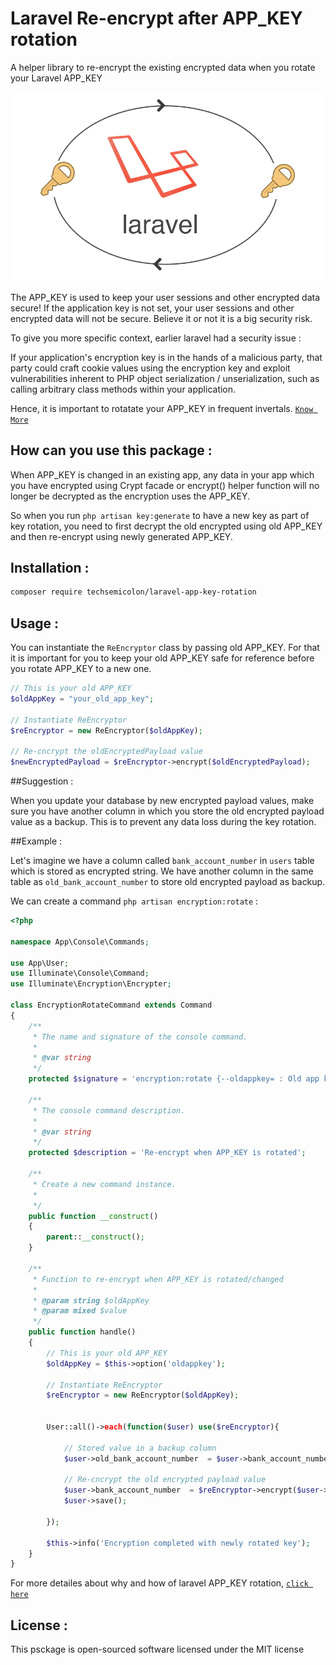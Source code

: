 # Laravel Re-encrypt after APP_KEY rotation

A helper library to re-encrypt the existing encrypted data when you rotate your Laravel APP_KEY

<p align="center">
    <img alt="Laravel" src="laravel-logo.png" width="500">
</p>

The APP_KEY is used to keep your user sessions and other encrypted data secure! If the application key is not set, your user sessions and other encrypted data will not be secure. Believe it or not it is a big security risk.

To give you more specific context, earlier laravel had a security issue :

If your application's encryption key is in the hands of a malicious party, that party could craft cookie values using the encryption key and exploit vulnerabilities inherent to PHP object serialization / unserialization, such as calling arbitrary class methods within your application.

Hence, it is important to rotatate your APP_KEY in frequent invertals. [`Know More`](https://techsemicolon.github.io/blog/2019/06/10/aws-update-ami-systems-manager-automation/)


## How can you use this package : 

When APP_KEY is changed in an existing app, any data in your app which you have encrypted using Crypt facade or encrypt() helper function will no longer be decrypted as the encryption uses the APP_KEY.

So when you run `php artisan key:generate` to have a new key as part of key rotation, you need to first decrypt the old encrypted using old APP_KEY and then re-encrypt using newly generated APP_KEY. 


## Installation : 

~~~bash
composer require techsemicolon/laravel-app-key-rotation
~~~

## Usage : 

You can instantiate the `ReEncryptor` class by passing old APP_KEY. For that it is important for you to keep your old APP_KEY safe for reference before you rotate APP_KEY to a new one.

~~~php
// This is your old APP_KEY
$oldAppKey = "your_old_app_key";

// Instantiate ReEncryptor
$reEncryptor = new ReEncryptor($oldAppKey);

// Re-cncrypt the oldEncryptedPayload value
$newEncryptedPayload = $reEncryptor->encrypt($oldEncryptedPayload);
~~~

##Suggestion : 

When you update your database by new encrypted payload values, make sure you have another column in which you store the old encrypted payload value as a backup. This is to prevent any data loss during the key rotation.

##Example :

Let's imagine we have a column called `bank_account_number` in `users` table which is stored as encrypted string. We have another column in the same table as `old_bank_account_number` to store old encrypted payload as backup.

We can create a command `php artisan encryption:rotate` :

~~~php
<?php

namespace App\Console\Commands;

use App\User;
use Illuminate\Console\Command;
use Illuminate\Encryption\Encrypter;

class EncryptionRotateCommand extends Command
{
    /**
     * The name and signature of the console command.
     *
     * @var string
     */
    protected $signature = 'encryption:rotate {--oldappkey= : Old app key}';

    /**
     * The console command description.
     *
     * @var string
     */
    protected $description = 'Re-encrypt when APP_KEY is rotated';

    /**
     * Create a new command instance.
     *
     */
    public function __construct()
    {
        parent::__construct();
    }

    /**
     * Function to re-encrypt when APP_KEY is rotated/changed
     * 
     * @param string $oldAppKey
     * @param mixed $value
     */
    public function handle()
    {
        // This is your old APP_KEY
        $oldAppKey = $this->option('oldappkey');

        // Instantiate ReEncryptor
        $reEncryptor = new ReEncryptor($oldAppKey);


        User::all()->each(function($user) use($reEncryptor){

            // Stored value in a backup column
            $user->old_bank_account_number  = $user->bank_account_number;

            // Re-cncrypt the old encrypted payload value
            $user->bank_account_number  = $reEncryptor->encrypt($user->bank_account_number);
            $user->save();

        });

        $this->info('Encryption completed with newly rotated key');
    }
}
~~~

For more detailes about why and how of laravel APP_KEY rotation, [`click here`](https://techsemicolon.github.io/blog/2019/06/10/aws-update-ami-systems-manager-automation/)

## License : 

This psckage is open-sourced software licensed under the MIT license